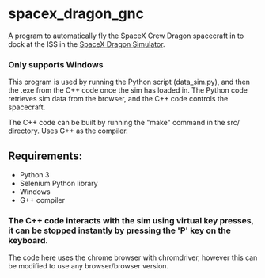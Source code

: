 # spacex_dragon_gnc

A program to automatically fly the SpaceX Crew Dragon spacecraft in to dock at the ISS in the [SpaceX Dragon Simulator](https://iss-sim.spacex.com/).

### Only supports Windows









This program is used by running the Python script (data_sim.py), and then the .exe from the C++ code once the sim has loaded in. The Python code retrieves sim data from the browser, and the C++ code controls the spacecraft. 

The C++ code can be built by running the "make" command in the src/ directory. Uses G++ as the compiler.

## Requirements:
* Python 3
* Selenium Python library
* Windows
* G++ compiler

### The C++ code interacts with the sim using virtual key presses, it can be stopped instantly by pressing the 'P' key on the keyboard.


The code here uses the chrome browser with chromdriver, however this can be modified to use any browser/browser version.


